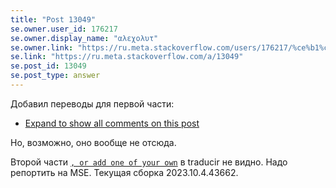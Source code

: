 ```yaml
---
title: "Post 13049"
se.owner.user_id: 176217
se.owner.display_name: "αλεχολυτ"
se.owner.link: "https://ru.meta.stackoverflow.com/users/176217/%ce%b1%ce%bb%ce%b5%cf%87%ce%bf%ce%bb%cf%85%cf%84"
se.link: "https://ru.meta.stackoverflow.com/a/13049"
se.post_id: 13049
se.post_type: answer
---
```

<p>Добавил переводы для первой части:</p>
<ul>
<li><a href="https://ru.traducir.win/strings/15918" rel="nofollow noreferrer">Expand to show all comments on this post</a></li>
</ul>
<p>Но, возможно, оно вообще не отсюда.</p>
<p>Второй части <a href="https://ru.traducir.win/filters?sourceRegex=add%20one%20of%20your%20own" rel="nofollow noreferrer"><code>, or add one of your own</code></a> в traducir не видно. Надо репортить на MSE. Текущая сборка 2023.10.4.43662.</p>
